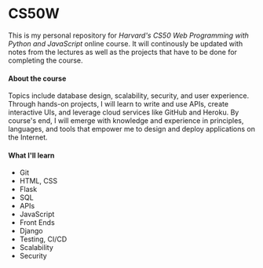 # CS50W

This is my personal repository for _Harvard's CS50 Web Programming with Python and JavaScript_ online course. It will continously be updated with notes from the lectures as well as the projects that have to be done for completing the course. 

#### About the course
Topics include database design, scalability, security, and user experience. Through hands-on projects, I will learn to write and use APIs, create interactive UIs, and leverage cloud services like GitHub and Heroku. By course's end, I will emerge with knowledge and experience in principles, languages, and tools that empower me to design and deploy applications on the Internet.

#### What I'll learn
* Git
* HTML, CSS
* Flask
* SQL
* APIs
* JavaScript
* Front Ends
* Django
* Testing, CI/CD
* Scalability
* Security
